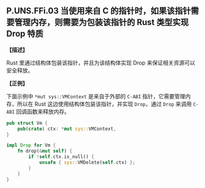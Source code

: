 ## P.UNS.FFi.03  当使用来自 C 的指针时，如果该指针需要管理内存，则需要为包装该指针的 Rust 类型实现 Drop 特质

**【描述】**

Rust 里通过结构体包装该指针，并且为该结构体实现 Drop 来保证相关资源可以安全释放。

**【正例】**

下面示例中 `*mut sys::VMContext` 是来自于外部的 `C-ABI` 指针，它需要管理内存，所以在 Rust 这边使用结构体包装该指针，并实现 `Drop`，通过 `Drop` 来调用 `C-ABI` 回调函数来释放内存。

```rust
pub struct Vm {
    pub(crate) ctx: *mut sys::VMContext,
}

impl Drop for Vm {
    fn drop(&mut self) {
        if !self.ctx.is_null() {
            unsafe { sys::VMDelete(self.ctx) };
        }
    }
}    
```
